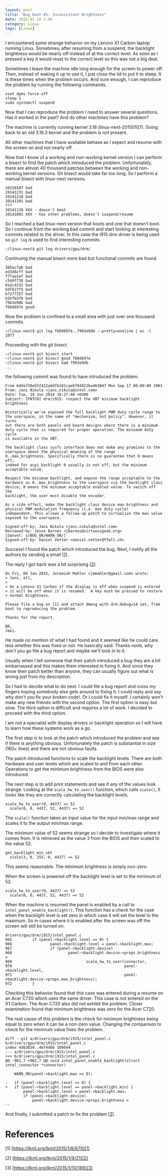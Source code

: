 ```yaml
---
layout: post
title: "Bug Hunt #1: Inconsistent Brightness"
date: 2015-01-10 1:00
category: Linux
tags: [Linux]
---
```


[1]: https://lkml.org/lkml/2015/1/8/679
[2]: https://lkml.org/lkml/2015/1/9/21
[3]: https://lkml.org/lkml/2015/1/10/189

I encountered some strange behavior on my Lenovo X1 Carbon laptop
running Linux.  Sometimes, after resuming from a suspend, the backlight
brightness would be nearly off instead of at the correct level.
As soon as I pressed a key it would reset to the correct level so this
was not a big deal.

Sometimes I leave the machine idle long enough for the screen to power
off.  Then, instead of waking it up to use it, I just close the lid to
put it to sleep.  It is these times when the problem occurs.  And sure
enough, I can reproduce the problem by running the following commands.

    xset dpms force off
    sleep 1
    sudo systemctl suspend

Now that I can reproduce the problem I need to answer several questions.
Has it worked in the past? And do other machines have this problem?

The machine is currently running kernel 3.18 (linux-next-20150107).
Going back to an old 3.16.3 kernel and the problem is not present.

All other machines that I have available behave as I expect and resume
with the screen on and not nearly off.

Now that I know of a working and non-working kernel version I can
perform a bisect to find the patch which introduced the problem.
Unfortunately, there are almost 40 thousand patches between the working
and non-working kernel versions.  Git bisect would take far too long.
So I perform a manual bisect with linux-next versions.

    20150107 bad
    20141231 bad
    20141210 bad
    20141201 bad
    ???
    20141128 XXX - doesn't boot
    20141001 XXX - has other problems, doesn't suspend/resume

So I reached a bad linux-next version that boots and one that doesn't
boot.  So I continue from the working bad commit and start looking at
interesting commits related to the driver.  In this case the i915 drm
driver is being used so `git log` is used to find interesting commits.

    ~/linux-next$ git log drivers/gpu/drm/

Continuing the manual bisect more bad but functional commits are found.

    305ec7ab bad
    ed3d6cff bad
    f7faa1ef bad
    c549f738 bad
    6a2c4232 bad
    69f627f5 bad
    b7277357 bad
    b2efb3f0 bad
    7963e9db bad
    f68d697e good

Now the problem is confined to a small area with just over one thousand
commits.

    ~/linux-next$ git log f68d697e..7963e9db --pretty=oneline | wc -l
    1077

Proceeding with the git bisect

    ~/linux-next$ git bisect start
    ~/linux-next$ git bisect good f68d697e
    ~/linux-next$ git bisect bad 7963e9db
    ...

the following commit was found to have introduced the problem.

    From 6dda730e55f412a6dfb181cae6784822ba463847 Mon Sep 17 00:00:00 2001
    From: Jani Nikula <jani.nikula@intel.com>
    Date: Tue, 24 Jun 2014 18:27:40 +0300
    Subject: [PATCH] drm/i915: respect the VBT minimum backlight brightness
    
    Historically we've exposed the full backlight PWM duty cycle range to
    the userspace, in the name of "mechanism, not policy". However, it turns
    out there are both panels and board designs where there is a minimum
    duty cycle that is required for proper operation. The minimum duty cycle
    is available in the VBT.
    
    The backlight class sysfs interface does not make any promises to the
    userspace about the physical meaning of the range
    0..max_brightness. Specifically there is no guarantee that 0 means off;
    indeed for acpi_backlight 0 usually is not off, but the minimum
    acceptable value.
    
    Respect the minimum backlight, and expose the range acceptable to the
    hardware as 0..max_brightness to the userspace via the backlight class
    device; 0 means the minimum acceptable enabled value. To switch off the
    backlight, the user must disable the encoder.
    
    As a side effect, make the backlight class device max brightness and
    physical PWM modulation frequency (i.e. max duty cycle)
    independent. This allows a follow-up patch to virtualize the max value
    exposed to the userspace.
    
    Signed-off-by: Jani Nikula <jani.nikula@intel.com>
    Reviewed-by: Jesse Barnes <jbarnes@virtuousgeek.org>
    [danvet: s/BUG_ON/WARN_ON/]
    Signed-off-by: Daniel Vetter <daniel.vetter@ffwll.ch>

Success!  I found the patch which introduced the bug.  Next, I notify all
the authors by sending a email \[[1]\].

The reply I got back was a bit surprising \[[2]\].

    On Fri, 09 Jan 2015, Jeremiah Mahler <jmmahler@gmail.com> wrote:
    > Jani, all,
    >
    > On a Lenovo X1 Carbon if the display is off when suspend is entered
    > it will be off when it is resumed.  A key must be pressed to restore
    > normal brightness.
    
    Please file a bug on [1] and attach dmesg with drm.debug=14 set, from
    boot to reproducing the problem.
    
    Thanks for the report.
    
    BR,
    Jani.

He made no mention of what I had found and it seemed like he could care
less whether this was fixed or not.  He basically said: Thanks noob, why
don't you go file a bug report and maybe we'll look in to it.

Usually when I tell someone that their patch introduced a bug they are
a bit embarrassed and this makes them interested in fixing it.
And since they know their patch better than anyone, they can
usually figure out what is wrong just from my description.

So I had to decide what to do next.  I could file a bug report and cross
my fingers hoping somebody else gets around to fixing it.  I could reply
and say why don't you fix your broken code!.  Or I could fix it myself.
I certainly won't make any new friends with the second option.  The
first option is easy but slow.  The third option is difficult and
requires a lot of work.  I decided to proceed with the third option.

I am not a specialist with display drivers or backlight operation so
I will have to learn how these systems work as a go.

The first step is to look at the patch which introduced the problem and
see if there is anything obvious.  Unfortunately the patch is
substantial in size (160+ lines) and there are not obvious faults.

The patch introduced functions to scale the backlight levels.  There
are both hardware and user levels which are scaled to and from each
other.  Operations to get the minimum brightness from the BIOS were
also introduced.

The next step is to add print statements and see if any of the values
look strange.  Looking at the `scale_hw_to_user()` function, which calls
`scale()`, it looks like they are correctly calculating the backlight levels.

    scale_hw_to_user(0, 4437) => 52
      scale(0, 0, 4437, 52, 4437) => 52

The `scale()` function takes an input value for the input min/max range
and scales it to the output min/max range.

The minimum value of 52 seems strange so I decide to investigate where
it comes from.  It is retrieved as the value 3 from the BIOS and then
scaled to the value 52.

    get_backlight_min_vbt
      scale(3, 0, 255, 0, 4437) => 52

This seems reasonable.  The minimum brightness is simply non-zero.

When the screen is powered off the backlight level is set to the
minimum of 52.

    scale_hw_to_user(0, 4437) => 52
      scale(0, 0, 4437, 52, 4437) => 52

When the machine is resumed the panel is enabled by a call to
`intel_panel_enable_backlight()`.  This function has a check for the case
when the backlight level is set zero in which case it will set the level
to the maximum.  So in cases where it is enabled after the screen was
off the screen will still be turned on.

    drivers/gpu/drm/i915/intel_panel.c
    965         if (panel->backlight.level == 0) {
    966                 panel->backlight.level = panel->backlight.max;
    967                 if (panel->backlight.device)
    968                         panel->backlight.device->props.brightness =
    969                                 scale_hw_to_user(connector,
    970                                                  panel->backlight.level,
    971                                                  panel->backlight.device->props.max_brightness);
    972         }

Checking this behavior found that this case was entered during a resume
on an Acer C720 which uses the same driver.  This case is not entered on
the X1 Carbon.  The Acer C720 also did not exhibit the problem.
Closer examination found that minimum brightness was zero for the Acer
C720.

The root cause of this problem is the check for minimum brightness being
equal to zero when it can be a non-zero value.  Changing the comparison
to check for the minimum value fixes the problem.

    diff --git a/drivers/gpu/drm/i915/intel_panel.c b/drivers/gpu/drm/i915/intel_panel.c
    index 4d63839..4ef4d66 100644
    --- a/drivers/gpu/drm/i915/intel_panel.c
    +++ b/drivers/gpu/drm/i915/intel_panel.c
    @@ -962,7 +962,7 @@ void intel_panel_enable_backlight(struct intel_connector *connector)
     
     	WARN_ON(panel->backlight.max == 0);
     
    -	if (panel->backlight.level == 0) {
    +	if (panel->backlight.level == panel->backlight.min) {
     		panel->backlight.level = panel->backlight.max;
     		if (panel->backlight.device)
     			panel->backlight.device->props.brightness =
    -- 

And finally, I submitted a patch to fix the problem \[[3]\].

# References

  \[1\] [https://lkml.org/lkml/2015/1/8/679][1]

  \[2\] [https://lkml.org/lkml/2015/1/9/21][2]

  \[3\] [https://lkml.org/lkml/2015/1/10/189][3]

